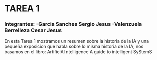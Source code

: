<h1>TAREA 1</h1>
<h3>
  Integrantes:
  -Garcia Sanches Sergio Jesus
  -Valenzuela Berrelleza Cesar Jesus
</h3>
En esta Tarea 1 mostramos un resumen sobre la historia de la IA y una pequeña exposicion que habla sobre lo misma historia de la IA, 
nos basamos en el libro:
ArtificiAl ntelligence A guide to intelligent SyStemS
